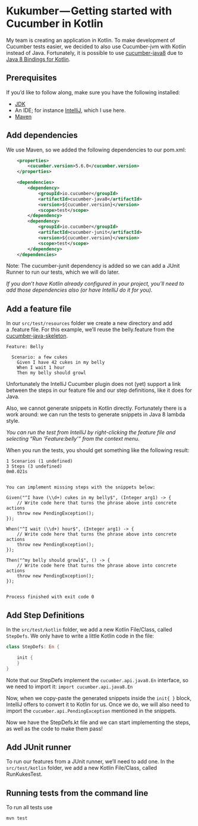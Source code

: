 # Kukumber — Getting started with Cucumber in Kotlin

My team is creating an application in Kotlin. To make development of Cucumber tests easier, we decided to also use Cucumber-jvm with Kotlin instead of Java.
Fortunately, it is possible to use [cucumber-java8](https://github.com/cucumber/cucumber-jvm/tree/master/java8) due to [Java 8 Bindings for Kotlin](https://github.com/cucumber/cucumber-jvm/tree/master/kotlin-java8).

## Prerequisites

If you’d like to follow along, make sure you have the following installed:
- [JDK](http://www.oracle.com/technetwork/java/javase/downloads/jdk8-downloads-2133151.html)
- An IDE; for instance [IntelliJ](https://www.jetbrains.com/idea/download/), which I use here.
- [Maven](https://maven.apache.org/)

## Add dependencies

We use Maven, so we added the following dependencies to our pom.xml:

```xml
    <properties>
        <cucumber.version>5.6.0</cucumber.version>
    </properties>

    <dependencies>
        <dependency>
            <groupId>io.cucumber</groupId>
            <artifactId>cucumber-java8</artifactId>
            <version>${cucumber.version}</version>
            <scope>test</scope>
        </dependency>
        <dependency>
            <groupId>io.cucumber</groupId>
            <artifactId>cucumber-junit</artifactId>
            <version>${cucumber.version}</version>
            <scope>test</scope>
        </dependency>
    </dependencies>
```

Note: The cucumber-junit dependency is added so we can add a  JUnit Runner to run our tests, which we will do later. 

*If you don’t have Kotlin already configured in your project, you’ll need to add those dependencies also (or have IntelliJ do it for you).*

## Add a feature file

In our `src/test/resources` folder we create a new directory and add a .feature file. For this example, we’ll reuse the belly.feature from the [cucumber-java-skeleton](https://github.com/cucumber/cucumber-java-skeleton).

```gherkin
Feature: Belly

  Scenario: a few cukes
    Given I have 42 cukes in my belly
    When I wait 1 hour
    Then my belly should growl
```

Unfortunately the IntelliJ Cucumber plugin does not (yet) support a link between the steps in our feature file and our step definitions, like it does for Java.

Also, we cannot generate snippets in Kotlin directly. Fortunately there is a work around: we can run the tests to generate snippets in Java 8 lambda style. 

*You can run the test from IntelliJ by right-clicking the feature file and selecting “Run ‘Feature:belly’” from the context menu.*

When you run the tests, you should get something like the following result:

```
1 Scenarios (1 undefined)
3 Steps (3 undefined)
0m0.021s


You can implement missing steps with the snippets below:

Given("^I have (\\d+) cukes in my belly$", (Integer arg1) -> {
    // Write code here that turns the phrase above into concrete actions
    throw new PendingException();
});

When("^I wait (\\d+) hour$", (Integer arg1) -> {
    // Write code here that turns the phrase above into concrete actions
    throw new PendingException();
});

Then("^my belly should growl$", () -> {
    // Write code here that turns the phrase above into concrete actions
    throw new PendingException();
});


Process finished with exit code 0
```

## Add Step Definitions

In the `src/test/kotlin` folder, we add a new Kotlin File/Class, called `StepDefs`.
We only have to write a little Kotlin code in the file:

```kotlin
class StepDefs: En {

    init {
    }
}
```

Note that our StepDefs implement the `cucumber.api.java8.En` interface, so we need to import it:
`import cucumber.api.java8.En`

Now, when we copy-paste the generated snippets inside the `init{ }` block, IntelliJ offers to convert it to Kotlin for us. Once we do, we will also need to import the `cucumber.api.PendingException` mentioned in the snippets.

Now we have the StepDefs.kt file and we can start implementing the steps, as well as the code to make them pass!

## Add JUnit runner

To run our features from a JUnit runner, we’ll need to add one. In the `src/test/kotlin` folder, we add a new Kotlin File/Class, called RunKukesTest.

## Running tests from the command line

To run all tests use

    mvn test
